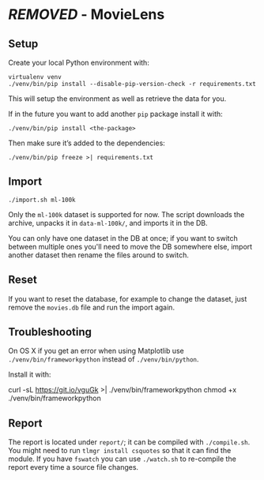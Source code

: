 # ***REMOVED*** - MovieLens

## Setup

Create your local Python environment with:

    virtualenv venv
    ./venv/bin/pip install --disable-pip-version-check -r requirements.txt

This will setup the environment as well as retrieve the data for you.

If in the future you want to add another `pip` package install it with:

    ./venv/bin/pip install <the-package>

Then make sure it’s added to the dependencies:

    ./venv/bin/pip freeze >| requirements.txt

## Import

    ./import.sh ml-100k

Only the `ml-100k` dataset is supported for now. The script downloads the
archive, unpacks it in `data-ml-100k/`, and imports it in the DB.

You can only have one dataset in the DB at once; if you want to switch between
multiple ones you'll need to move the DB somewhere else, import another dataset
then rename the files around to switch.

## Reset

If you want to reset the database, for example to change the dataset, just
remove the `movies.db` file and run the import again.

## Troubleshooting

On OS X if you get an error when using Matplotlib use
`./venv/bin/frameworkpython` instead of `./venv/bin/python`.

Install it with:

  curl -sL https://git.io/vguGk >| ./venv/bin/frameworkpython
  chmod +x ./venv/bin/frameworkpython

## Report

The report is located under `report/`; it can be compiled with `./compile.sh`.
You might need to run `tlmgr install csquotes` so that it can find the module.
If you have `fswatch` you can use `./watch.sh` to re-compile the report
every time a source file changes.

